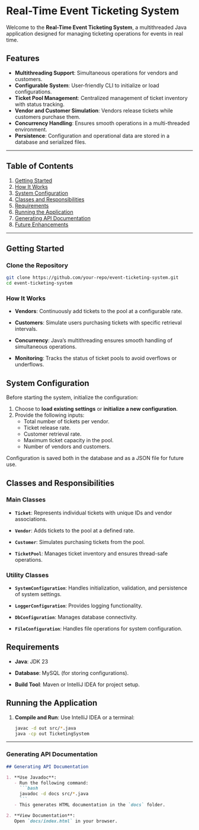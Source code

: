 # Real-Time Event Ticketing System

Welcome to the **Real-Time Event Ticketing System**, a multithreaded Java application designed for managing ticketing operations for events in real time.

## Features

- **Multithreading Support**: Simultaneous operations for vendors and customers.
- **Configurable System**: User-friendly CLI to initialize or load configurations.
- **Ticket Pool Management**: Centralized management of ticket inventory with status tracking.
- **Vendor and Customer Simulation**: Vendors release tickets while customers purchase them.
- **Concurrency Handling**: Ensures smooth operations in a multi-threaded environment.
- **Persistence**: Configuration and operational data are stored in a database and serialized files.

---

## Table of Contents

1. [Getting Started](#getting-started)
2. [How It Works](#how-it-works)
3. [System Configuration](#system-configuration)
4. [Classes and Responsibilities](#classes-and-responsibilities)
5. [Requirements](#requirements)
6. [Running the Application](#running-the-application)
7. [Generating API Documentation](#generating-api-documentation)
8. [Future Enhancements](#future-enhancements)

---

## Getting Started

### Clone the Repository
```bash
git clone https://github.com/your-repo/event-ticketing-system.git
cd event-ticketing-system

```

### How It Works

- **Vendors**:
  Continuously add tickets to the pool at a configurable rate.
  
- **Customers**:
  Simulate users purchasing tickets with specific retrieval intervals.
  
- **Concurrency**:
  Java’s multithreading ensures smooth handling of simultaneous operations.
  
- **Monitoring**:
  Tracks the status of ticket pools to avoid overflows or underflows.

## System Configuration

Before starting the system, initialize the configuration:

1. Choose to **load existing settings** or **initialize a new configuration**.
2. Provide the following inputs:
   - Total number of tickets per vendor.
   - Ticket release rate.
   - Customer retrieval rate.
   - Maximum ticket capacity in the pool.
   - Number of vendors and customers.

Configuration is saved both in the database and as a JSON file for future use.

## Classes and Responsibilities

### Main Classes

- **`Ticket`**:
  Represents individual tickets with unique IDs and vendor associations.

- **`Vendor`**:
  Adds tickets to the pool at a defined rate.

- **`Customer`**:
  Simulates purchasing tickets from the pool.

- **`TicketPool`**:
  Manages ticket inventory and ensures thread-safe operations.

### Utility Classes

- **`SystemConfiguration`**:
  Handles initialization, validation, and persistence of system settings.

- **`LoggerConfiguration`**:
  Provides logging functionality.

- **`DbConfiguration`**:
  Manages database connectivity.

- **`FileConfiguration`**:
  Handles file operations for system configuration.

## Requirements

- **Java**:
  JDK 23 

- **Database**:
  MySQL (for storing configurations).

- **Build Tool**:
  Maven or IntelliJ IDEA for project setup.

## Running the Application

1. **Compile and Run**:
   Use IntelliJ IDEA or a terminal:
   ```bash
   javac -d out src/*.java
   java -cp out TicketingSystem


---

### Generating API Documentation

```markdown
## Generating API Documentation

1. **Use Javadoc**:
   - Run the following command:
     ```bash
     javadoc -d docs src/*.java
     ```
   - This generates HTML documentation in the `docs` folder.

2. **View Documentation**:
   Open `docs/index.html` in your browser.


